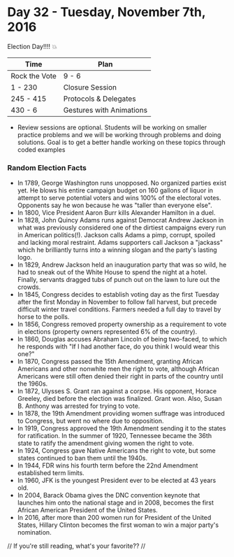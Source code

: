 # Day 32 - Tuesday, November 7th, 2016

Election Day!!!!  :boom:


Time        |   Plan   |
----------------|-------
Rock the Vote | 9 - 6
1 - 230 | Closure Session
245 - 415 | Protocols & Delegates
430 - 6 | Gestures with Animations 

* Review sessions are optional. Students will be working on smaller practice problems and we will be working through problems and doing solutions. Goal is to get a better handle working on these topics through coded examples


### Random Election Facts

* In 1789, George Washington runs unopposed.  No organized parties exist yet.  He blows his entire campaign budget on 160 gallons of liquor in attempt to serve potential voters and wins 100% of the electoral votes.  Opponents say he won because he was "taller than everyone else".
* In 1800, Vice President Aaron Burr kills Alexander Hamilton in a duel.
* In 1828, John Quincy Adams runs against Democrat Andrew Jackson in what was previously considered one of the dirtiest campaigns every run in American politics(!).  Jackson calls Adams a pimp, corrupt, spoiled and lacking moral restraint.  Adams supporters call Jackson a "jackass" which he brilliantly turns into a winning slogan and the party's lasting logo.
* In 1829, Andrew Jackson held an inauguration party that was so wild, he had to sneak out of the White House to spend the night at a hotel.  Finally, servants dragged tubs of punch out on the lawn to lure out the crowds.
* In 1845, Congress decides to establish voting day as the first Tuesday after the first Monday in November to follow fall harvest, but precede difficult winter travel conditions.  Farmers needed a full day to travel by horse to the polls.
* In 1856, Congress removed property ownership as a requirement to vote in elections (property owners represented 6% of the country).
* In 1860, Douglas accuses Abraham Lincoln of being two-faced, to which he responds with "If I had another face, do you think I would wear this one?"
* In 1870, Congress passed the 15th Amendment, granting African Americans and other nonwhite men the right to vote, although African Americans were still often denied their right in parts of the country until the 1960s.
* In 1872, Ulysses S. Grant ran against a corpse.  His opponent, Horace Greeley, died before the election was finalized.  Grant won.  Also, Susan B. Anthony was arrested for trying to vote.
* In 1878, the 19th Amendment providing women suffrage was introduced to Congress, but went no where due to opposition.
* In 1919, Congress approved the 19th Amendment sending it to the states for ratification.  In the summer of 1920, Tennessee became the 36th state to ratify the amendment giving women the right to vote. 
* In 1924, Congress gave Native Americans the right to vote, but some states continued to ban them until the 1940s.
* In 1944, FDR wins his fourth term before the 22nd Amendment established term limits.
* In 1960, JFK is the youngest President ever to be elected at 43 years old.
* In 2004, Barack Obama gives the DNC convention keynote that launches him onto the national stage and in 2008, becomes the first African American President of the United States.
* In 2016, after more than 200 women run for President of the United States, Hillary Clinton becomes the first woman to win a major party's nomination.

// If you're still reading, what's your favorite?? //
